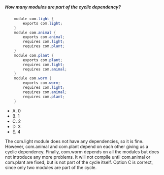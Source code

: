 ##### How many modules are part of the cyclic dependency?
``` java
    module com.light {
        exports com.light;
    }
    module com.animal {
        exports com.animal;
        requires com.light;
        requires com.plant;
    }
    module com.plant {
        exports com.plant;
        requires com.light;
        requires com.animal;
    }
    module com.worm {
        exports com.worm;
        requires com.light;
        requires com.animal;
        requires com.plant;
    }

```

* A. 0
* B. 1
* C. 2
* D. 3
* E. 4

The com.light module does not have any dependencies,
so it is fine. However, com.animal and com.plant depend on each other giving us a cyclic dependency.
Finally, com.worm depends on all the modules but does not introduce any more problems.
It will not compile until com.animal or com.plant are fixed,
but is not part of the cycle itself. Option C is correct, since only two modules are part of the cycle.